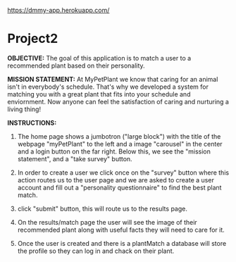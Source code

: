 https://dmmy-app.herokuapp.com/

# Project2

**OBJECTIVE:**
The goal of this application is to match a user to a recommended plant based on their personality.

**MISSION STATEMENT:**
At MyPetPlant we know that caring for an animal isn't in everybody's schedule. That's why we developed a system for matching you with a great plant that fits into your schedule and enviornment. Now anyone can feel the satisfaction of caring and nurturing a living thing!



**INSTRUCTIONS:**

  1) The home page shows a jumbotron ("large block") with the title of the webpage "myPetPlant" to the left and a image "carousel" in the center and a login button on the far right. 
  Below this, we see the "mission statement", and a "take survey" button. 

  2) In order to create a user we click once on the "survey" button where this action routes us to the user page and we are asked to create a user account and fill out a "personality questionnaire" to find the best plant match. 

  3) click "submit" button, this will route us to the results page.
  
  4) On the results/match page the user will see the image of their recommended plant along with useful facts they will need to care for it.

  5) Once the user is created and there is a plantMatch a database will store the profile so they can log in and chack on their plant.

  





  
  
  
  
  
  
  

  
